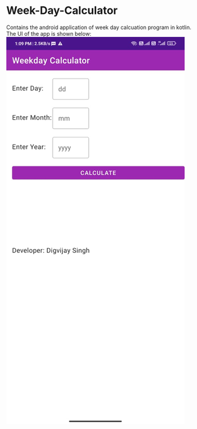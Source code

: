 # Week-Day-Calculator
Contains the android application of week day calcuation program in kotlin.
The UI of the app is shown below:
<img src="https://github.com/dsprajput/Week-Day-Calculator/blob/55473e5f6c4b2ccfe698639b671c803e1ade4772/app%20image.jpeg">
